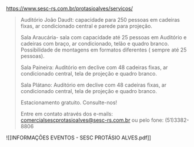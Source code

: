 https://www.sesc-rs.com.br/protasioalves/servicos/

> Auditório João Daudt: capacidade para 250 pessoas em cadeiras fixas, ar condicionado central e parede para projeção.
> 
> Sala Araucária- sala com capacidade até 25 pessoas em Auditório e cadeiras com braço, ar condicionado, telão e quadro branco. Possibilidade de montagens em formatos diferentes ( sempre até 25 pessoas).
> 
> Sala Paineira: Auditório em declive com 48 cadeiras fixas, ar condicionado central, tela de projeção e quadro branco.
> 
> Sala Plátano: Auditório em declive com 48 cadeiras fixas, ar condicionado central, tela de projeção e quadro branco.
> 
> Estacionamento gratuito.
> Consulte-nos!
>
> Entre em contato através dos e-mails:  comercialsescprotasioalves@sesc-rs.com.br ou pelo fone: (51)3382-8806

![[INFORMAÇÕES EVENTOS - SESC PROTÁSIO ALVES.pdf]]